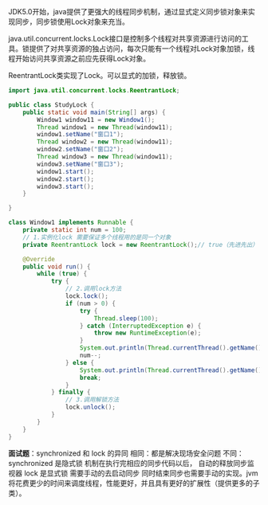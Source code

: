 JDK5.0开始，java提供了更强大的线程同步机制，通过显式定义同步锁对象来实现同步，同步锁使用Lock对象来充当。

java.util.concurrent.locks.Lock接口是控制多个线程对共享资源进行访问的工具。锁提供了对共享资源的独占访问，每次只能有一个线程对Lock对象加锁，线程开始访问共享资源之前应先获得Lock对象。

ReentrantLock类实现了Lock。可以显式的加锁，释放锁。
```java
import java.util.concurrent.locks.ReentrantLock;

public class StudyLock {
    public static void main(String[] args) {
        Window1 window11 = new Window1();
        Thread window1 = new Thread(window11);
        window1.setName("窗口1");
        Thread window2 = new Thread(window11);
        window2.setName("窗口2");
        Thread window3 = new Thread(window11);
        window3.setName("窗口3");
        window1.start();
        window2.start();
        window3.start();
    }

}

class Window1 implements Runnable {
    private static int num = 100;
    // 1.实例化lock 需要保证多个线程用的是同一个对象
    private ReentrantLock lock = new ReentrantLock();// true（先进先出） false 是否公平

    @Override
    public void run() {
        while (true) {
            try {
                // 2.调用lock方法
                lock.lock();
                if (num > 0) {
                    try {
                        Thread.sleep(100);
                    } catch (InterruptedException e) {
                        throw new RuntimeException(e);
                    }
                    System.out.println(Thread.currentThread().getName() + "窗口卖了第" + num + "号票");
                    num--;
                } else {
                    System.out.println(Thread.currentThread().getName() + "窗口停止卖票");
                    break;
                }
            } finally {
                // 3.调用解锁方法
                lock.unlock();
            }
        }
    }
}

```

**面试题**：synchronized 和 lock 的异同
相同：都是解决现场安全问题
不同：synchronized 是隐式锁 机制在执行完相应的同步代码以后， 自动的释放同步监视器
		lock 是显式锁 需要手动的去启动同步 同时结束同步也需要手动的实现。jvm将花费更少的时间来调度线程，性能更好，并且具有更好的扩展性（提供更多的子类）。